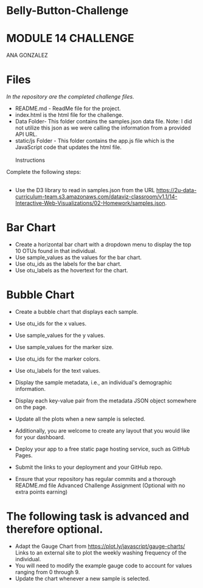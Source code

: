 # Belly-Button-Challenge
# MODULE 14 CHALLENGE
ANA GONZALEZ

# Files
*In the repository are the completed challenge files.*

* README.md - ReadMe file for the project.
* index.html is the html file for the challenge.
* Data Folder- This folder contains the samples.json data file. Note: I did not utilize this json as we were calling the information from a provided API URL.
* static/js Folder - This folder contains the app.js file which is the JavaScript code that updates the html file.
<br></br>
Instructions

Complete the following steps:<br><br/>
* Use the D3 library to read in samples.json from the URL https://2u-data-curriculum-team.s3.amazonaws.com/dataviz-classroom/v1.1/14-Interactive-Web-Visualizations/02-Homework/samples.json.

# Bar Chart
* Create a horizontal bar chart with a dropdown menu to display the top 10 OTUs found in that individual.
* Use sample_values as the values for the bar chart.
* Use otu_ids as the labels for the bar chart.
* Use otu_labels as the hovertext for the chart.

# Bubble Chart
* Create a bubble chart that displays each sample.
* Use otu_ids for the x values.
* Use sample_values for the y values.
* Use sample_values for the marker size.
* Use otu_ids for the marker colors.
* Use otu_labels for the text values.

* Display the sample metadata, i.e., an individual's demographic information.
* Display each key-value pair from the metadata JSON object somewhere on the page.

* Update all the plots when a new sample is selected. 
* Additionally, you are welcome to create any layout that you would like for your dashboard.


* Deploy your app to a free static page hosting service, such as GitHub Pages. 
* Submit the links to your deployment and your GitHub repo.
* Ensure that your repository has regular commits and a thorough README.md file
Advanced Challenge Assignment (Optional with no extra points earning)

# The following task is advanced and therefore optional.
* Adapt the Gauge Chart from https://plot.ly/javascript/gauge-charts/ Links to an external site to plot the weekly washing frequency of the individual.
* You will need to modify the example gauge code to account for values ranging from 0 through 9.
* Update the chart whenever a new sample is selected.